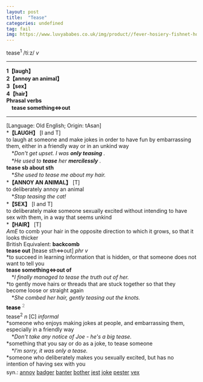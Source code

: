 ```yaml
---
layout: post
title:  "Tease"
categories: undefined
tag: fail
img: https://www.luvyababes.co.uk/img/product//fever-hosiery-fishnet-holdups-lace-tops-with-silicone-black-extra-large-81007192-600-1510924611000.jpg
---
```

<DIV style="MARGIN: 0px 0px 5px">tease<SUP>1</SUP> /tiːz/ <I>v</I> 
<HR>
<B>1【laugh】</B><BR><B>2【annoy an animal】</B><BR><B>3【sex】</B><BR><B>4【hair】</B><BR><B>Phrasal verbs</B><BR>　<B>tease something⇔out</B>
<HR>
[Language: Old English; Origin: tAsan]<BR>*<B>【LAUGH】</B> [I and T]<BR>to laugh at someone and make jokes in order to have fun by embarrassing them, either in a friendly way or in an unkind way<BR>　*<I>Don't get upset. I was <B>only teasing</B> .</I><BR>　*<I>He used to <B>tease</B> her <B>mercilessly</B> .</I><BR><B>tease sb about sth</B><BR>　*<I>She used to tease me about my hair.</I><BR>*<B>【ANNOY AN ANIMAL】</B> [T]<BR>to deliberately annoy an animal<BR>　*<I>Stop teasing the cat!</I><BR>*<B>【SEX】</B> [I and T]<BR>to deliberately make someone sexually excited without intending to have sex with them, in a way that seems unkind<BR>*<B>【HAIR】</B> [T]<BR><I>AmE</I> to comb your hair in the opposite direction to which it grows, so that it looks thicker<BR>British Equivalent: <B>backcomb</B><BR><B>tease out</B> [tease sth⇔out] <I>phr v</I><BR>*to succeed in learning information that is hidden, or that someone does not want to tell you<BR><B>tease something⇔out of</B><BR>　*<I>I finally managed to tease the truth out of her.</I><BR>*to gently move hairs or threads that are stuck together so that they become loose or straight again<BR>　*<I>She combed her hair, gently teasing out the knots.</I></DIV>
<DIV style="COLOR: #808080; MARGIN: 0px 0px 5px; LINE-HEIGHT: normal"><SPAN style="FONT-SIZE: 10.5pt; COLOR: #000000; LINE-HEIGHT: normal"><B>tease</B></SPAN> <SUP style="FONT-SIZE: 83%; LINE-HEIGHT: normal">2</SUP> </DIV>
<DIV style="MARGIN: 0px 0px 5px">tease<SUP>2</SUP> <I>n</I> [C] <I>informal</I> <BR>*someone who enjoys making jokes at people, and embarrassing them, especially in a friendly way<BR>　*<I>Don't take any notice of Joe - he's a big tease.</I><BR>*something that you say or do as a joke, to tease someone<BR>　*<I>I'm sorry, it was only a tease.</I><BR>*someone who deliberately makes you sexually excited, but has no intention of having sex with you</DIV>
<DIV style="MARGIN: 0px 0px 5px">
<DIV style="MARGIN: 4px 0px">syn.: <A href="{{ site.baseurl }}/annoy"><U>annoy</U></A> <A href="{{ site.baseurl }}/badger"><U>badger</U></A> <A href="{{ site.baseurl }}/banter"><U>banter</U></A> <A href="{{ site.baseurl }}/bother"><U>bother</U></A> <A href="{{ site.baseurl }}/jest"><U>jest</U></A> <A href="{{ site.baseurl }}/joke"><U>joke</U></A> <A href="{{ site.baseurl }}/pester"><U>pester</U></A> <A href="{{ site.baseurl }}/vex"><U>vex</U></A></DIV></DIV>
